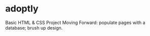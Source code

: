 # adoptly
Basic HTML &amp; CSS Project
Moving Forward: populate pages with a database; brush up design.
